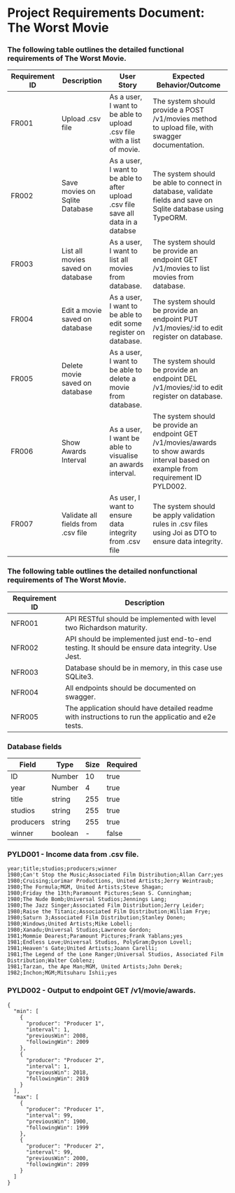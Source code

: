 # **Project Requirements Document: The Worst Movie**

### The following table outlines the detailed functional requirements of The Worst Movie.

| Requirement ID | Description | User Story | Expected Behavior/Outcome |
|----------------|-------------|------------|---------------------------|
| FR001 | Upload .csv file   | As a user, I want to be able to upload .csv file with a list of movie. | The system should provide a POST /v1/movies method to upload file, with swagger documentation. |
| FR002 | Save movies on Sqlite Database | As a user, I want to be able to after upload .csv file save all data in a databse | The system should be able to connect in database, validate fields and save on Sqlite database using TypeORM. |
| FR003 | List all movies saved on database | As a user, I want to list all movies from database. | The system should be provide an endpoint GET /v1/movies to list movies from database. |
| FR004 | Edit a movie saved on database | As a user, I want to be able to edit some register on database. | The system should be provide an endpoint PUT /v1/movies/:id to edit register on database. |
| FR005 | Delete movie saved on database | As a user, I want to be able to delete a movie from database. | The system should be provide an endpoint DEL /v1/movies/:id to edit register on database. |
| FR006 | Show Awards Interval | As a user, I want be able to visualise an awards interval. | The system should be provide an endpoint GET /v1/movies/awards to show awards interval based on example from requirement ID PYLD002. |
| FR007 | Validate all fields from .csv file | As user, I want to ensure data integrity from .csv file | The system should be apply validation rules in .csv files using Joi as DTO to ensure data integrity. |


### The following table outlines the detailed nonfunctional requirements of The Worst Movie.

| Requirement ID | Description |
|----------------|-------------|
| NFR001 | API RESTful should be implemented with level two Richardson maturity. |
| NFR002 | API should be implemented just end-to-end testing. It should be ensure data integrity. Use Jest. |
| NFR003 | Database should be in memory, in this case use SQLite3. |
| NFR004 | All endpoints should be documented on swagger. |
| NFR005 | The application should have detailed readme with instructions to run the applicatio and e2e tests. |

### Database fields
| Field | Type | Size | Required |
|-------|------|------|----------|
| ID | Number | 10 | true |
| year | Number | 4 | true |
| title | string | 255 | true |
| studios | string | 255 | true |
| producers | string | 255 | true |
| winner | boolean | - | false |

### PYLD001 - Income data from .csv file.
```
year;title;studios;producers;winner
1980;Can't Stop the Music;Associated Film Distribution;Allan Carr;yes
1980;Cruising;Lorimar Productions, United Artists;Jerry Weintraub;
1980;The Formula;MGM, United Artists;Steve Shagan;
1980;Friday the 13th;Paramount Pictures;Sean S. Cunningham;
1980;The Nude Bomb;Universal Studios;Jennings Lang;
1980;The Jazz Singer;Associated Film Distribution;Jerry Leider;
1980;Raise the Titanic;Associated Film Distribution;William Frye;
1980;Saturn 3;Associated Film Distribution;Stanley Donen;
1980;Windows;United Artists;Mike Lobell;
1980;Xanadu;Universal Studios;Lawrence Gordon;
1981;Mommie Dearest;Paramount Pictures;Frank Yablans;yes
1981;Endless Love;Universal Studios, PolyGram;Dyson Lovell;
1981;Heaven's Gate;United Artists;Joann Carelli;
1981;The Legend of the Lone Ranger;Universal Studios, Associated Film Distribution;Walter Coblenz;
1981;Tarzan, the Ape Man;MGM, United Artists;John Derek;
1982;Inchon;MGM;Mitsuharu Ishii;yes
```

### PYLD002 - Output to endpoint GET /v1/movie/awards.
```
{
  "min": [
    {
      "producer": "Producer 1",
      "interval": 1,
      "previousWin": 2008,
      "followingWin": 2009
    },
    {
      "producer": "Producer 2",
      "interval": 1,
      "previousWin": 2018,
      "followingWin": 2019
    }
  ],
  "max": [
    {
      "producer": "Producer 1",
      "interval": 99,
      "previousWin": 1900,
      "followingWin": 1999
    },
    {
      "producer": "Producer 2",
      "interval": 99,
      "previousWin": 2000,
      "followingWin": 2099
    }
  ]
}
```





